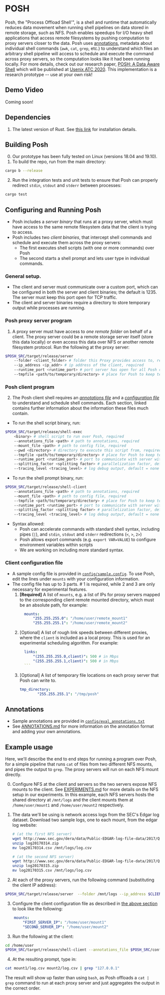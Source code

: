 # POSH
Posh, the "Process Offload Shell'", is a shell and runtime that automatically reduces data movement when running shell pipelines on data stored in remote storage, such as NFS.
Posh enables speedups for I/O heavy shell applications that access remote
filesystems by pushing computation to proxy servers closer to the data.
Posh uses [annotations](https://github.com/deeptir18/posh#annotations), metadata
about individual shell commands (`awk`, `cat`, `grep`, etc.) to understand which files an arbitrary shell pipeline will access to schedule and execute the command across proxy servers, so the computation looks like it had been running locally.
For more details, check out our research paper, [POSH: A Data Aware Shell](https://deeptir.me/papers/posh-atc20.pdf) which will be published at [Usenix ATC 2020](https://www.usenix.org/conference/atc20).
This implementation is a research prototype -- use at your own risk!

## Demo Video
Coming soon!

## Dependencies
1. The latest version of Rust. See [this link](https://www.rust-lang.org/tools/install) for installation details.

## Building Posh
0. Our prototype has been fully tested on Linux (versions 18.04 and 19.10).
1. To build the repo, run from the main directory:
```bash
cargo b --release
```
2. Run the integration tests and unit tests to ensure that Posh can properly redirect `stdin`, `stdout` and `stderr` between processes:
```bash
cargo test
```

## Configuring and Running Posh
- Posh includes a _server binary_ that runs at a proxy server, which must have
access to the same remote filesystem data that the client is trying to access.
- Posh includes two _client binaries_, that intercept shell commands and
schedule and execute them across the proxy servers:
    - The first executes shell scripts (with one or more commands) over Posh
    - The second starts a shell prompt and lets user type in individual
      commands.

### General setup.
- The client and server must communicate over a custom port, which can be
configured in both the server and client binaries; the default is 1235. The
server must keep this port open for TCP traffic.
- The client and server binaries require a directory to store temporary output
  while processes are running.

### Posh proxy server program
1. A proxy server must have access to _one remote folder_ on behalf
   of a client. The proxy server could be a remote storage server itself (store this data
   locally) or even access this data over NFS or another remote filesystem
   protocol.
   Run the following at the proxy server:
```bash
$POSH_SRC/target/release/server 
    --folder <client_folder> # folder this Proxy provides access to, required
    --ip_address <ip_addr> # ip address of the client, required
    --runtime_port <runtime_port> # port server has open for all Posh communication, default = 1235
    --tmpfile <path/to/temporary/directory> # place for Posh to keep temporary output while running commands, required
```

### Posh client program
2. The Posh client shell requires an [_annotations
   file_](https://github.com/deeptir18/posh#annotations) and a [_configuration file_](https://github.com/deeptir18/posh#client-configuration-file) to understand and schedule shell commands.
   Each section, linked contains further information about the information these
   files much contain.
- To run the shell script binary, run:
```bash
$POSH_SRC/target/release/shell-exec
    <binary> # shell script to run over Posh, required
    --annotations_file <path> # path to annotations, required
    --mount_file <path> # path to config file, required
    --pwd <directory> # directory to execute this script from, required
    --tmpfile <path/to/temporary/directory> # place for Posh to keep temporary output while running commands, required
    --runtime_port <runtime_port> # port to communicate with server with, default = 1235
    --splitting_factor <splitting factor> # parallelization factor, default = 1
    --tracing_level <tracing_level> # log debug outpu†, default = none
```
- To run the shell prompt binary, run:
```bash
$POSH_SRC/target/release/shell-client
    --annotations_file <path> # path to annotations, required
    --mount_file <path> # path to config file, required
    --tmpfile <path/to/temporary/directory> # place for Posh to keep temporary output while running commands, required
    --runtime_port <runtime_port> # port to communicate with server with, default = 1235
    --splitting_factor <splitting factor> # parallelization factor, default = 1
    --tracing_level <tracing_level> # log debug outpu†, default = none
```
- Syntax allowed:
    - Posh can accelerate commands with standard shell syntax, including pipes
      (`|`), and `stdin`, `stdout` and `stderr` redirections (`<`, `>`, `2>`)
    - Posh allows export commands (e.g. `export VAR=VALUE`) to configure
      environment variables within scripts
    - We are working on including more standard syntax.

### Client configuration file
- A sample config file is provided in [`config/sample.config`](config/sample.config). To use Posh, edit the lines under `mounts` with your configuration information.
- The config file has up to 3 parts. # 1 is required, while 2 and 3 are
  only necessary for experimental features.
    1. **[Required]** A list of `mounts`, e.g. a list of IPs for proxy servers mapped to the
       corresponding client remote mounted directory, which must be an absolute
       path, for example:
          ```yaml
            mounts:
                "255.255.255.0": "/home/user/remote_mount1"
                "255.255.255.1": "/home/user/remote_mount2"
          ```
    2. [Optional] A list of rough link speeds between different proxies, where the `client` is included as a local proxy. This is used for an experimental scheduling algorithm. For example:
          ```yaml
            links:
                "(255.255.255.0,client)": 500 # in Mbps
                "(255.255.255.1,client)": 500 # in Mbps
            ```
    3. [Optional] A list of temporary file locations on each proxy server
       that Posh can write to.
        ```yaml
        tmp_directory:
                "255.255.255.1": "/tmp/posh"
        ```

## Annotations
- Sample annotations are provided in [`config/eval_annotations.txt`](config/eval_annotations.txt)
- See [ANNOTATIONS.md](ANNOTATIONS.md) for more information on the annotation
  format and adding your own annotations.

## Example usage
Here, we'll describe the end to end steps for running a program over Posh, for a
simple pipeline that runs `cat` of files from two different NFS mounts, and
pipes the output to `grep`. The proxy servers will run on each NFS mount directly.

0. Configure NFS at the client and servers so the two servers expose NFS mounts to the client.
See [EXPERIMENTS.md](EXPERIMENTS.md) for more details on the NFS setup in our experiments.
In this example, each NFS servers hosts the shared directory at `/mnt/logs` and the client mounts them at 
`/home/user/mount1` and `/home/user/mount2` respectively.

1. The data we'll be using is network access logs from the SEC's Edgar log dataset.
    Download two sample logs, one to each mount, from the edgar log website:
    ```bash 
    # (at the first NFS server)
    wget http://www.sec.gov/dera/data/Public-EDGAR-log-file-data/2017/Qtr1/log20170314.zip 
    unzip log20170314.zip
    mv log20170314.csv /mnt/logs/log.csv
    
    # (at the second NFS server)
    wget http://www.sec.gov/dera/data/Public-EDGAR-log-file-data/2017/Qtr1/log20170315.zip 
    unzip log20170315.zip
    mv log20170315.csv /mnt/logs/log.csv
    ```

2. At each of the proxy servers, run the following command (substituting the client IP address):
```bash
$POSH_SRC/target/release/server  --folder /mnt/logs --ip_address $CLIENT_IP --tmpfile /tmp/posh
```
3. Configure the client configuration file as described in [the above section](https://github.com/deeptir18/posh#client-configuration-file) to look like the following:
```yaml
    mounts:
        "FIRST_SERVER_IP": "/home/user/mount1"
        "SECOND_SERVER_IP": "/home/user/mount2"
```

3. Run the following at the client:
```bash
cd /home/user
$POSH_SRC/target/release/shell-client --annotations_file $POSH_SRC/config/eval_annotations.txt --mount_file $POSH_SRC/config/sample.config
```

4. At the resulting prompt, type in:
```bash
cat mount1/log.csv mount2/log.csv | grep "127.0.0.1"
```
The result will show up faster than using `bash`, as Posh offloads a `cat | grep` command to run at each proxy server and just aggregates the output in the correct order.
